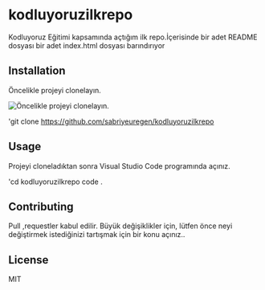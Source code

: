# kodluyoruzilkrepo
Kodluyoruz Eğitimi kapsamında açtığım ilk repo.İçerisinde bir adet README dosyası bir adet index.html dosyası barındırıyor

[]()

## Installation
Öncelikle projeyi clonelayın.

![Öncelikle projeyi clonelayın.](file:///C:/Users/hp/Desktop/kamp/kodluyoruzilkrepo-master/git.png)
 
 'git clone https://github.com/sabriyeuregen/kodluyoruzilkrepo

## Usage
Projeyi cloneladıktan sonra Visual Studio Code programında açınız.

'cd kodluyoruzilkrepo
code .

## Contributing
Pull ,requestler kabul edilir. Büyük değişiklikler için, lütfen önce neyi değiştirmek istediğinizi tartışmak için bir konu açınız..

## License
MIT
